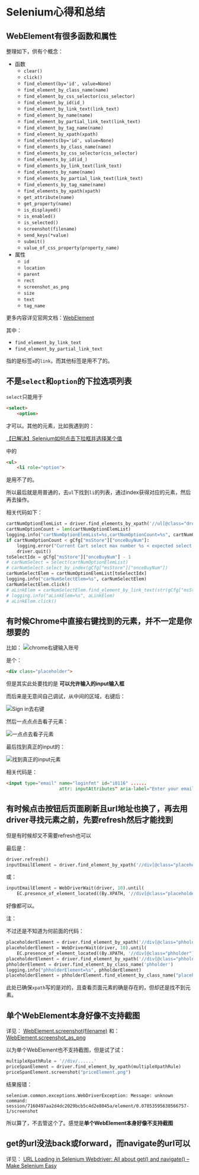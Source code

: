 # Selenium心得和总结

## WebElement有很多函数和属性
整理如下，供有个概念：

* 函数
    * `clear()`
    * `click()`
    * `find_element(by='id', value=None)`
    * `find_element_by_class_name(name)`
    * `find_element_by_css_selector(css_selector)`
    * `find_element_by_id(id_)`
    * `find_element_by_link_text(link_text)`
    * `find_element_by_name(name)`
    * `find_element_by_partial_link_text(link_text)`
    * `find_element_by_tag_name(name)`
    * `find_element_by_xpath(xpath)`
    * `find_elements(by='id', value=None)`
    * `find_elements_by_class_name(name)`
    * `find_elements_by_css_selector(css_selector)`
    * `find_elements_by_id(id_)`
    * `find_elements_by_link_text(link_text)`
    * `find_elements_by_name(name)`
    * `find_elements_by_partial_link_text(link_text)`
    * `find_elements_by_tag_name(name)`
    * `find_elements_by_xpath(xpath)`
    * `get_attribute(name)`
    * `get_property(name)`
    * `is_displayed()`
    * `is_enabled()`
    * `is_selected()`
    * `screenshot(filename)`
    * `send_keys(*value)`
    * `submit()`
    * `value_of_css_property(property_name)`
* 属性
    * `id`
    * `location`
    * `parent`
    * `rect`
    * `screenshot_as_png`
    * `size`
    * `text`
    * `tag_name`

更多内容详见官网文档：[WebElement](http://selenium-python.readthedocs.io/api.html#module-selenium.webdriver.remote.webelement)

其中：
* `find_element_by_link_text`
* `find_element_by_partial_link_text`

指的是标签`a`的`link`，而其他标签是用不了的。

## 不是`select`和`option`的下拉选项列表

`select`只能用于
```html
<select>
    <option>
```
才可以。其他的元素，比如我遇到的：

[【已解决】Selenium如何点击下拉框并选择某个值](http://www.crifan.com/selenium_click_dropdown_show_option_list_to_choose_someone)

中的
```html
<ul>
    <li role="option">
```
是用不了的。

所以最后就是用普通的，去`ul`下找到`li`的列表，通过index获得对应的元素，然后再去操作。

相关代码如下：
```python
cartNumOptionElemList = driver.find_elements_by_xpath('//ul[@class="dropdown-menu"]/li[@role="option"]')
cartNumOptionCount = len(cartNumOptionElemList)
logging.info("cartNumOptionElemList=%s,cartNumOptionCount=%s", cartNumOptionElemList, cartNumOptionCount)
if cartNumOptionCount < gCfg["msStore"]["onceBuyNum"]:
    logging.error("Current Cart select max number %s < expected select number %s", cartNumOptionCount, gCfg["msStore"]["onceBuyNum"])
    driver.quit()
toSelectIdx = gCfg["msStore"]["onceBuyNum"] - 1
# carNumSelect = Select(cartNumOptionElemList)
# carNumSelect.select_by_index(gCfg["msStore"]["onceBuyNum"])
carNumSelectElem = cartNumOptionElemList[toSelectIdx]
logging.info("carNumSelectElem=%s", carNumSelectElem)
carNumSelectElem.click()
# aLinkElem = carNumSelectElem.find_element_by_link_text(str(gCfg["msStore"]["onceBuyNum"]))
# logging.info("aLinkElem=%s", aLinkElem)
# aLinkElem.click()
```

## 有时候Chrome中直接右键找到的元素，并不一定是你想要的
比如：
![chrome右键输入账号](../assets/img/chrome_right_click_input_box.png)

是个：
```html
<div class="placeholder">
```

但是其实此处要找的是 **可以允许输入的input输入框**

而后来是无意间自己调试，从中间的区域，右键后：

![Sign in去右键](../assets/img/signin_right_click.png)

然后一点点点击看子元素：

![一点点去看子元素](../assets/img/one_by_one_see_child_element.png)

最后找到真正的input的：

![找到真正的input元素](../assets/img/found_real_input_element.png)

相关代码是：

```html
<input type="email" name="loginfmt" id="i0116" ......
                    attr: inputAttributes" aria-label="Enter your email, phone, or Skype.">
```

## 有时候点击按钮后页面刷新且url地址也换了，再去用driver寻找元素之前，先要refresh然后才能找到

但是有时候却又不需要refresh也可以

最后是：
```python
driver.refresh()
inputEmailElement = driver.find_element_by_xpath('//div[@class="placeholderContainer"]/input[@name="loginfmt"]’)
```
或：
```python
inputEmailElement = WebDriverWait(driver, 10).until(
    EC.presence_of_element_located((By.XPATH, '//div[@class="placeholderContainer"]/input[@name="loginfmt"]')))
```
好像都可以。

注：

不过还是不知道为何前面的代码：
```python
placeholderElement = driver.find_element_by_xpath('//div[@class="phholder"]/div[@class="placeholder"]')
placeholderElement = WebDriverWait(driver, 10).until(
    EC.presence_of_element_located((By.XPATH, '//div[@class="phholder"]/div[@class="placeholder"]')))
placeholderElement = driver.find_element_by_xpath('//div[@class="phholder"]')
phholderElement = driver.find_element_by_class_name('phholder')
logging.info("phholderElement=%s", phholderElement)
placeholderElement = phholderElement.find_element_by_class_name("placeholder")
```

此处已确保`xpath`写的是对的，且查看页面元素的确是存在的，但却还是找不到元素。


## 单个WebElement本身好像不支持截图
详见：
[WebElement.screenshot(filename)](http://selenium-python.readthedocs.io/api.html#selenium.webdriver.remote.webelement.WebElement.screenshot)
和：
[WebElement.screenshot_as_png](http://selenium-python.readthedocs.io/api.html#selenium.webdriver.remote.webelement.WebElement.screenshot_as_png)

以为单个WebElement也不支持截图，但是试了试：
```python
multipleXpathRule = '//div/......'
priceSpanElement = driver.find_element_by_xpath(multipleXpathRule)
priceSpanElement.screenshot("priceElement.png")
```

结果报错：

`selenium.common.exceptions.WebDriverException: Message: unknown command: session/7160497aa2d4dc2029bcb5c4d2e8045a/element/0.07853595638566757-1/screenshot`

所以算了，不去管这个了。感觉是**单个WebElement本身好像不支持截图**

## get的url没法back或forward，而navigate的url可以
详见：
[URL Loading in Selenium Webdriver: All about get() and navigate() – Make Selenium Easy](http://makeseleniumeasy.com/2017/05/04/url-loading-in-selenium-webdriver-all-about-get-and-navigate/)
